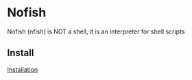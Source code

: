 # Nofish

Nofish (nfish) is NOT a shell, it is an interpreter for shell scripts

## Install

[Installation](install.md)
